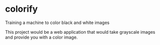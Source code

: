 # colorify
Training a machine to color black and white images

This project would be a web application that would take grayscale images and provide you with a  color image.
